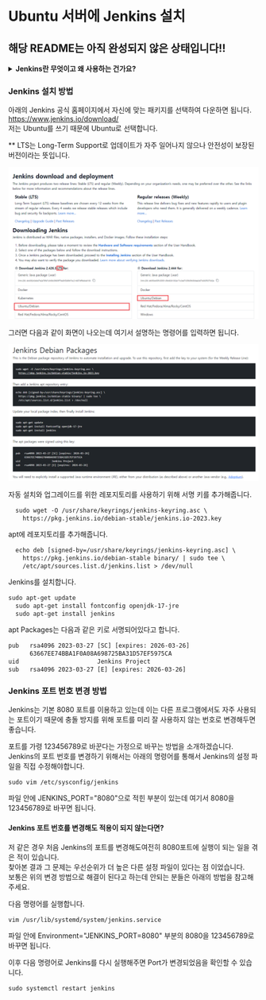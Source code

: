 # Ubuntu 서버에 Jenkins 설치

## 해당 README는 아직 완성되지 않은 상태입니다!!

<details>
<summary> <b>Jenkins란 무엇이고 왜 사용하는 건가요?</b> </summary>
Jenkins는 소프트웨어 개발 프로세스에서 CI/CD 즉 지속적 통합(Continuous Integration) 및 지속적 배포(Continuous Deployment)를 지원하기 위한 오픈 소스 자동화 도구입니다.<br>
개발한 프로그램의 빌드, 테스트, 패키지화, 배포 단계를 자동화하여 개발된 코드의 빠른 적용, 효과적 관리를 할 수 있도록 도와줍니다.

즉 Jenkins는 개발자들이 소프트웨어를 더 신속하게 제공하고 품질을 유지하며 프로세스를 자동화하는 데 도움을 줍니다.
</details>

### Jenkins 설치 방법

아래의 Jenkins 공식 홈페이지에서 자신에 맞는 패키지를 선택하여 다운하면 됩니다.<br>
https://www.jenkins.io/download/<br>
저는 Ubuntu를 쓰기 때문에 Ubuntu로 선택합니다.

** LTS는 Long-Term Support로 업데이트가 자주 일어나지 않으나 안전성이 보장된 버전이라는 뜻입니다.

<img src="./result_image/down.png"><br>

그러면 다음과 같이 화면이 나오는데 여기서 설명하는 명령어를 입력하면 됩니다.

<img src="./result_image/down2.png"><br>

자동 설치와 업그레이드를 위한 레포지토리를 사용하기 위해 서명 키를 추가해줍니다.
```
  sudo wget -O /usr/share/keyrings/jenkins-keyring.asc \
    https://pkg.jenkins.io/debian-stable/jenkins.io-2023.key
```

apt에 레포지토리를 추가해줍니다.
```
  echo deb [signed-by=/usr/share/keyrings/jenkins-keyring.asc] \
    https://pkg.jenkins.io/debian-stable binary/ | sudo tee \
    /etc/apt/sources.list.d/jenkins.list > /dev/null
```

Jenkins를 설치합니다.
```
sudo apt-get update
  sudo apt-get install fontconfig openjdk-17-jre
  sudo apt-get install jenkins
```

apt Packages는 다음과 같은 키로 서명되어있다고 합니다.
```
pub   rsa4096 2023-03-27 [SC] [expires: 2026-03-26]
      63667EE74BBA1F0A08A698725BA31D57EF5975CA
uid                      Jenkins Project 
sub   rsa4096 2023-03-27 [E] [expires: 2026-03-26]
```

### Jenkins 포트 번호 변경 방법
Jenkins는 기본 8080 포트를 이용하고 있는데 이는 다른 프로그램에서도 자주 사용되는 포트이기 때문에
충돌 방지를 위해 포트를 미리 잘 사용하지 않는 번호로 변경해두면 좋습니다.

포트를 가령 123456789로 바꾼다는 가정으로 바꾸는 방법을 소개하겠습니다.<br>
Jenkins의 포트 번호를 변경하기 위해서는 아래의 명령어를 통해서 Jenkins의 설정 파일을 직접 수정해야합니다.

```
sudo vim /etc/sysconfig/jenkins
```

파일 안에 JENKINS_PORT="8080"으로 적힌 부분이 있는데 여기서 8080을 123456789로 바꾸면 됩니다.

#### Jenkins 포트 번호를 변경해도 적용이 되지 않는다면?

저 같은 경우 처음 Jenkins의 포트를 변경해도여전히 8080포트에 실행이 되는 일을 겪은 적이 있습니다.<br>
찾아본 결과 그 문제는 우선순위가 더 높은 다른 설정 파일이 있다는 점 이었습니다.<br>
보통은 위의 변경 방법으로 해결이 된다고 하는데 안되는 분들은 아래의 방법을 참고해주세요.<br>

다음 명령어를 실행합니다.
```
vim /usr/lib/systemd/system/jenkins.service
```

파일 안에 Environment="JENKINS_PORT=8080" 부분의 8080을 123456789로 바꾸면 됩니다.


이후 다음 명령어로 Jenkins를 다시 실행해주면 Port가 변경되었음을 확인할 수 있습니다.
```
sudo systemctl restart jenkins
```
